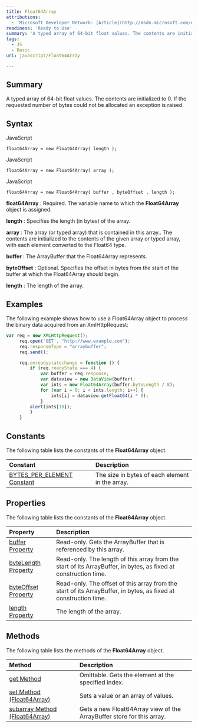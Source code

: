 ```yaml
---
title: Float64Array
attributions:
  - 'Microsoft Developer Network: [Article](http://msdn.microsoft.com/en-us/library/ie/br212931(v=vs.94).aspx)'
readiness: 'Ready to Use'
summary: 'A typed array of 64-bit float values. The contents are initialized to 0. If the requested number of bytes could not be allocated an exception is raised.'
tags:
  - JS
  - Basic
uri: javascript/Float64Array

---
```

## <span>Summary</span>

A typed array of 64-bit float values. The contents are initialized to 0. If the requested number of bytes could not be allocated an exception is raised.

## <span>Syntax</span>

<span class="language">JavaScript</span>

    float64Array = new Float64Array( length );

<span class="language">JavaScript</span>

    float64Array = new Float64Array( array );

<span class="language">JavaScript</span>

    float64Array = new Float64Array( buffer , byteOffset , length );

**float64Array**
:   Required. The variable name to which the **Float64Array** object is assigned.

**length**
:   Specifies the length (in bytes) of the array.

**array**
:   The array (or typed array) that is contained in this array.. The contents are initialized to the contents of the given array or typed array, with each element converted to the Float64 type.

**buffer**
:   The ArrayBuffer that the Float64Array represents.

**byteOffset**
:   Optional. Specifies the offset in bytes from the start of the buffer at which the Float64Array should begin.

**length**
:   The length of the array.

## <span>Examples</span>

The following example shows how to use a Float64Array object to process the binary data acquired from an XmlHttpRequest:

``` js
var req = new XMLHttpRequest();
     req.open('GET', "http://www.example.com");
     req.responseType = "arraybuffer";
     req.send();

     req.onreadystatechange = function () {
         if (req.readyState === 4) {
             var buffer = req.response;
             var dataview = new DataView(buffer);
             var ints = new Float64Array(buffer.byteLength / 8);
             for (var i = 0; i < ints.length; i++) {
                 ints[i] = dataview.getFloat64(i * 8);
             }
         alert(ints[10]);
         }
     }
```

## <span>Constants</span>

The following table lists the constants of the **Float64Array** object.

|Constant|Description|
|:-------|:----------|
|[BYTES\_PER\_ELEMENT Constant](/javascript/Float64Array/BYTES_PER_ELEMENT)|The size in bytes of each element in the array.|

## <span>Properties</span>

The following table lists the constants of the **Float64Array** object.

|Property|Description|
|:-------|:----------|
|[buffer Property](/javascript/Float64Array/byteLength)|Read-only. Gets the ArrayBuffer that is referenced by this array.|
|[byteLength Property](/javascript/Float64Array/byteLength)|Read-only. The length of this array from the start of its ArrayBuffer, in bytes, as fixed at construction time.|
|[byteOffset Property](/javascript/Float64Array/length)|Read-only. The offset of this array from the start of its ArrayBuffer, in bytes, as fixed at construction time.|
|[length Property](/javascript/Float64Array/length)|The length of the array.|

## <span>Methods</span>

The following table lists the methods of the **Float64Array** object.

|Method|Description|
|:-----|:----------|
|[get Method](/javascript/Float64Array/get)|Omittable. Gets the element at the specified index.|
|[set Method (Float64Array)](/javascript/Float64Array/set)|Sets a value or an array of values.|
|[subarray Method (Float64Array)](/javascript/Float64Array/subarray)|Gets a new Float64Array view of the ArrayBuffer store for this array.|

